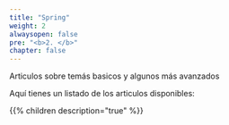 ```yaml
---
title: "Spring"
weight: 2
alwaysopen: false
pre: "<b>2. </b>"
chapter: false
---
```

Articulos sobre temás basicos y algunos más avanzados
<!--more-->
Aquí tienes un listado de los articulos disponibles:

{{% children  description="true"  %}}